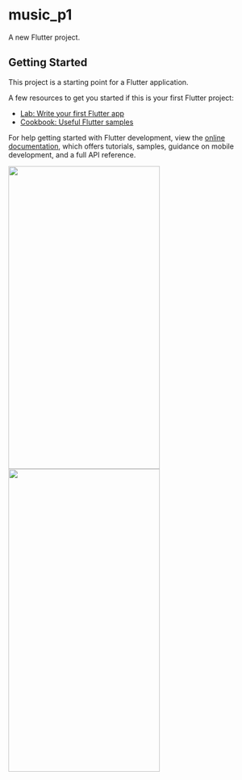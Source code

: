 # music_p1

A new Flutter project.

## Getting Started

This project is a starting point for a Flutter application.

A few resources to get you started if this is your first Flutter project:

- [Lab: Write your first Flutter app](https://docs.flutter.dev/get-started/codelab)
- [Cookbook: Useful Flutter samples](https://docs.flutter.dev/cookbook)

For help getting started with Flutter development, view the
[online documentation](https://docs.flutter.dev/), which offers tutorials,
samples, guidance on mobile development, and a full API reference.

<img src="https://github.com/userkrunal/music_p1/assets/120082312/89a6d856-4e27-4c11-bd48-a3c9f544e166"  width="300" height="600">

<img src="https://github.com/userkrunal/music_p1/assets/120082312/9a5fe7ad-f343-4d34-9a1c-0fbbcbb8e051"  width="300" height="600">
